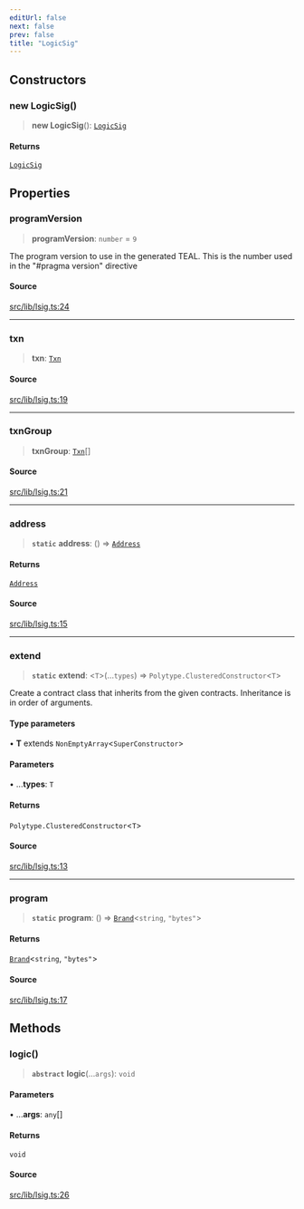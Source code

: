 ```yaml
---
editUrl: false
next: false
prev: false
title: "LogicSig"
---
```


## Constructors

### new LogicSig()

> **new LogicSig**(): [`LogicSig`](LogicSig.md)

#### Returns

[`LogicSig`](LogicSig.md)

## Properties

### programVersion

> **programVersion**: `number` = `9`

The program version to use in the generated TEAL. This is the number used in the "#pragma version" directive

#### Source

[src/lib/lsig.ts:24](https://github.com/algorandfoundation/tealscript/blob/e015f8b0/src/lib/lsig.ts#L24)

***

### txn

> **txn**: [`Txn`](../type-aliases/Txn.md)

#### Source

[src/lib/lsig.ts:19](https://github.com/algorandfoundation/tealscript/blob/e015f8b0/src/lib/lsig.ts#L19)

***

### txnGroup

> **txnGroup**: [`Txn`](../type-aliases/Txn.md)[]

#### Source

[src/lib/lsig.ts:21](https://github.com/algorandfoundation/tealscript/blob/e015f8b0/src/lib/lsig.ts#L21)

***

### address

> **`static`** **address**: () => [`Address`](Address.md)

#### Returns

[`Address`](Address.md)

#### Source

[src/lib/lsig.ts:15](https://github.com/algorandfoundation/tealscript/blob/e015f8b0/src/lib/lsig.ts#L15)

***

### extend

> **`static`** **extend**: \<`T`\>(...`types`) => `Polytype.ClusteredConstructor`\<`T`\>

Create a contract class that inherits from the given contracts. Inheritance is in order of arguments.

#### Type parameters

• **T** extends `NonEmptyArray`\<`SuperConstructor`\>

#### Parameters

• ...**types**: `T`

#### Returns

`Polytype.ClusteredConstructor`\<`T`\>

#### Source

[src/lib/lsig.ts:13](https://github.com/algorandfoundation/tealscript/blob/e015f8b0/src/lib/lsig.ts#L13)

***

### program

> **`static`** **program**: () => [`Brand`](../type-aliases/Brand.md)\<`string`, `"bytes"`\>

#### Returns

[`Brand`](../type-aliases/Brand.md)\<`string`, `"bytes"`\>

#### Source

[src/lib/lsig.ts:17](https://github.com/algorandfoundation/tealscript/blob/e015f8b0/src/lib/lsig.ts#L17)

## Methods

### logic()

> **`abstract`** **logic**(...`args`): `void`

#### Parameters

• ...**args**: `any`[]

#### Returns

`void`

#### Source

[src/lib/lsig.ts:26](https://github.com/algorandfoundation/tealscript/blob/e015f8b0/src/lib/lsig.ts#L26)
